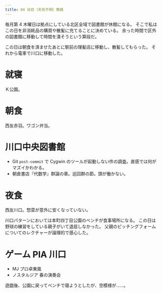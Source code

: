 ```yaml
---
title: 84 日目（天気不明）無題
---
```


毎月第 4 木曜日は拠点にしている北区全域で図書館が休館になる。
そこで私はこの日を非消耗品の購買や散髪に充てることに決めている。
余った時間で区外の図書館に移動して時間を潰そうという算段だ。

この日は朝食を済ませたあとに駅前の理髪店に移動し、散髪してもらった。
それから電車で川口に移動した。

# 就寝

Ｋ公園。

# 朝食

西友赤羽。ワゴン弁当。

# 川口中央図書館

* Git `post-commit` で Cygwin のツールが起動しない件の調査。直感では何がマズイかわかる。
* 朝倉書店『代数学』群論の章。巡回群の節。頭が働かない。

# 夜食

西友川口。惣菜が意外に安くなっていない。

川口パターンにおいては本町四丁目公園のベンチが食事場所になる。
この日は野球の練習をしている親子がいて退屈しなかった。
父親のピッチングフォームについてのレクチャーが論理的で感心した。

# ゲーム PIA 川口

* MJ プロ卓東風
* ノスタルジア 春の演奏会

遊戯後、公園に戻ってベンチで寝ようとしたが、空模様が……。
